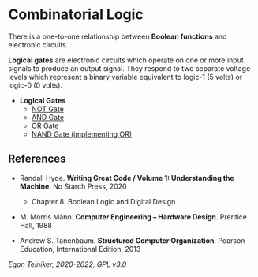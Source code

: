 # Combinatorial Logic

There is a one-to-one relationship between **Boolean functions** and electronic circuits.

**Logical gates** are electronic circuits which operate on one or more input signals to produce an output signal. They respond to two separate voltage levels which represent a binary variable equivalent to logic-1 (5 volts) or logic-0 (0 volts).

* **Logical Gates**
    * [NOT Gate](gate-not)
    * [AND Gate](gate-and)
    * [OR Gate](gate-or)
    * [NAND Gate (implementing OR)](gate-nand-or)


## References

* Randall Hyde. **Writing Great Code / Volume 1: Understanding the Machine**. No Starch Press, 2020
    * Chapter 8: Boolean Logic and Digital Design

* M. Morris Mano. **Computer Engineering – Hardware Design**. Prentice Hall, 1988

* Andrew S. Tanenbaum. **Structured Computer Organization**. Pearson Education, International Edition, 2013


*Egon Teiniker, 2020-2022, GPL v3.0* 
